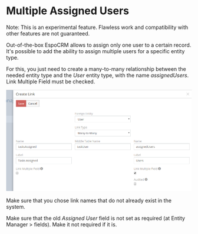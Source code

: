 # Multiple Assigned Users

Note: This is an experimental feature. Flawless work and compatibility with other features are not guaranteed.

Out-of-the-box EspoCRM allows to assign only one user to a certain record. It's possible to add the ability to assign multiple users for a specific entity type.

For this, you just need to create a many-to-many relationship between the needed entity type and the *User* entity type, with the name *assignedUsers*. Link Multiple Field must be checked.

![exclusive gateway convergent](https://raw.githubusercontent.com/espocrm/documentation/master/docs/_static/images/administration/multiple-assigned-users/1.png)

Make sure that you chose link names that do not already exist in the system.

Make sure that the old *Assigned User* field is not set as required (at Entity Manager > fields). Make it not required if it is.

